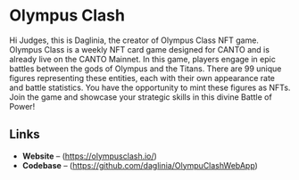 # Olympus Clash

Hi Judges, this is Daglinia, the creator of Olympus Class NFT game. Olympus Class is a weekly NFT card game designed for CANTO and is already live on the CANTO Mainnet. In this game, players engage in epic battles between the gods of Olympus and the Titans. There are 99 unique figures representing these entities, each with their own appearance rate and battle statistics. You have the opportunity to mint these figures as NFTs. Join the game and showcase your strategic skills in this divine Battle of Power!



## Links

* **Website** – (https://olympusclash.io/)
* **Codebase** – (https://github.com/daglinia/OlympuClashWebApp)